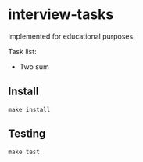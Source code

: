 # interview-tasks

Implemented for educational purposes.

Task list:

- Two sum

## Install

```
make install
```

## Testing

```
make test
```